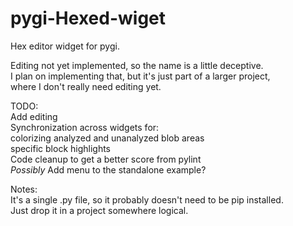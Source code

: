 pygi-Hexed-wiget
================

Hex editor widget for pygi.

Editing not yet implemented, so the name is a little deceptive.  
I plan on implementing that, but it's just part of a larger project,  
where I don't really need editing yet.  

TODO:  
Add editing  
Synchronization across widgets for:  
  colorizing analyzed and unanalyzed blob areas  
  specific block highlights  
Code cleanup to get a better score from pylint  
*Possibly* Add menu to the standalone example?  

Notes:  
It's a single .py file, so it probably doesn't need to be pip installed.  
Just drop it in a project somewhere logical.  
